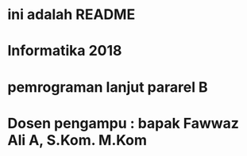 # ini adalah README
# Informatika 2018
# pemrograman lanjut pararel B
# Dosen pengampu : bapak Fawwaz Ali A, S.Kom. M.Kom
